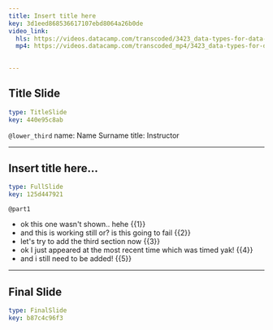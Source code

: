 ```yaml
---
title: Insert title here
key: 3d1eed868536617107ebd8064a26b0de
video_link:
  hls: https://videos.datacamp.com/transcoded/3423_data-types-for-data-science/wb1/hls-ch5_3.master.m3u8
  mp4: https://videos.datacamp.com/transcoded_mp4/3423_data-types-for-data-science/wb1/ch5_3.mp4
  

---
```

## Title Slide

```yaml
type: TitleSlide
key: 440e95c8ab
```





`@lower_third`
name: Name Surname
title: Instructor




---
## Insert title here...

```yaml
type: FullSlide
key: 125d447921
```

`@part1`
* ok this one wasn't shown.. hehe {{1}}
* and this is working still or? is this going to fail {{2}}
* let's try to add the third section now {{3}}
* ok I just appeared at the most recent time which was timed yak! {{4}}
* and i still need to be added! {{5}}








---
## Final Slide

```yaml
type: FinalSlide
key: b87c4c96f3
```








